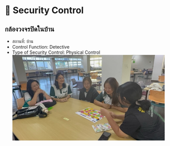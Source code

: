 # 🚪 Security Control
## กล้องวงจรปิดในบ้าน

- สถานที่: บ้าน
- Control Function: Detective 
- Type of Security Control: Physical Control
![b2](img/b2.jpeg)

